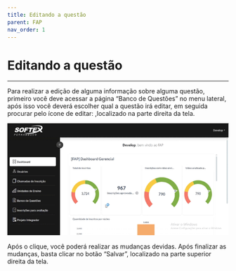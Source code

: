 ```yaml
---
title: Editando a questão
parent: FAP
nav_order: 1
---
```


# Editando a questão
---

Para realizar a edição de alguma informação sobre alguma questão, primeiro você deve acessar a página “Banco de Questões” no menu lateral, após isso você deverá escolher qual a questão irá editar, em seguida procurar pelo ícone de editar: ,localizado na parte direita da tela.

![Alterando Senha do Admin](/assets/gifs/editandoquestao.gif)

Após o clique, você poderá realizar as mudanças devidas. Após finalizar as mudanças, basta clicar no botão “Salvar”, localizado na parte superior direita da tela.